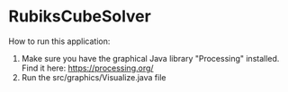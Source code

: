 # RubiksCubeSolver

How to run this application:

  1. Make sure you have the graphical Java library "Processing" installed. Find it here: https://processing.org/
  2. Run the src/graphics/Visualize.java file

